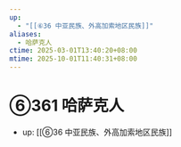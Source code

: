 ```yaml
---
up:
  - "[[⑥36 中亚民族、外高加索地区民族]]"
aliases:
  - 哈萨克人
ctime: 2025-03-01T13:40:20+08:00
mtime: 2025-10-01T11:40:31+08:00
---
```


# ⑥361 哈萨克人

- up: [[⑥36 中亚民族、外高加索地区民族]]
